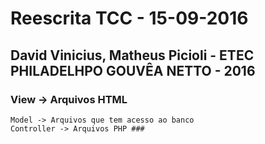 # Reescrita TCC - 15-09-2016 #

## David Vinicius, Matheus Picioli - ETEC PHILADELHPO GOUVÊA NETTO - 2016 ##

### View -> Arquivos HTML
    Model -> Arquivos que tem acesso ao banco
    Controller -> Arquivos PHP ###